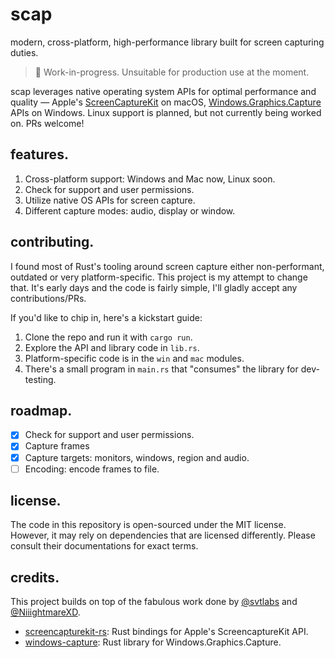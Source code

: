 # scap

modern, cross-platform, high-performance library built for screen capturing duties.

> 🚧 Work-in-progress. Unsuitable for production use at the moment.

scap leverages native operating system APIs for optimal performance and quality — Apple's [ScreenCaptureKit](https://developer.apple.com/documentation/screencapturekit) on macOS, [Windows.Graphics.Capture](https://learn.microsoft.com/en-us/uwp/api/windows.graphics.capture?view=winrt-22621) APIs on Windows. Linux support is planned, but not currently being worked on. PRs welcome!

## features.

1. Cross-platform support: Windows and Mac now, Linux soon.
2. Check for support and user permissions.
3. Utilize native OS APIs for screen capture.
4. Different capture modes: audio, display or window.

## contributing.

I found most of Rust's tooling around screen capture either non-performant, outdated or very platform-specific. This project is my attempt to change that. It's early days and the code is fairly simple, I'll gladly accept any contributions/PRs.

If you'd like to chip in, here's a kickstart guide:

1. Clone the repo and run it with `cargo run`.
2. Explore the API and library code in `lib.rs`.
3. Platform-specific code is in the `win` and `mac` modules.
4. There's a small program in `main.rs` that "consumes" the library for dev-testing.

## roadmap.

-   [x] Check for support and user permissions.
-   [x] Capture frames
-   [x] Capture targets: monitors, windows, region and audio.
-   [ ] Encoding: encode frames to file.

## license.

The code in this repository is open-sourced under the MIT license. However, it may rely on dependencies that are licensed differently. Please consult their documentations for exact terms.

## credits.

This project builds on top of the fabulous work done by [@svtlabs](https://github.com/svtlabs) and [@NiiightmareXD](https://github.com/NiiightmareXD).

-   [screencapturekit-rs](https://github.com/svtlabs/screencapturekit-rs): Rust bindings for Apple's ScreencaptureKit API.
-   [windows-capture](https://github.com/NiiightmareXD/windows-capture): Rust library for Windows.Graphics.Capture.
